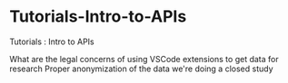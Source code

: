 # Tutorials-Intro-to-APIs
Tutorials : Intro to APIs

What are the legal concerns of using VSCode extensions to get data for research
Proper anonymization of the data
we're doing a closed study